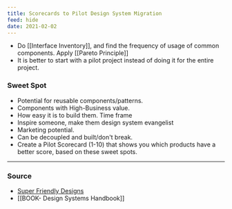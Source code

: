 ```yaml
---
title: Scorecards to Pilot Design System Migration
feed: hide
date: 2021-02-02
---
```

- Do [[Interface Inventory]], and find the frequency of usage of common components. Apply [[Pareto Principle]]
- It is better to start with a pilot project instead of doing it for the entire project. 

### Sweet Spot
- Potential for reusable components/patterns. 
- Components with High-Business value. 
- How easy it is to build them. Time frame
- Inspire someone, make them design system evangelist
- Marketing potential. 
- Can be decoupled and built/don't break.
- Create a Pilot Scorecard (1-10) that shows you which products have a better score, based on these sweet spots.

--- 
### Source

- [Super Friendly Designs](https://superfriendlydesign.systems/articles/design-systems-pilots-scorecards/)
- [[BOOK- Design Systems Handbook]]